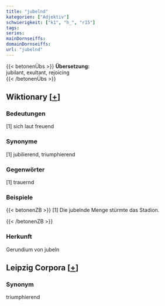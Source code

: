 ```yaml
---
title: "jubelnd"
kategorien: ["Adjektiv"]
schwierigkeit: ["k1", "h_", "r15"]
tags:
series:
mainDornseiffs:
domainDornseiffs:
url: "jubelnd"
---
```


{{< betonenÜbs >}}
**Übersetzung:**  
jubilant, exultant, rejoicing  
{{< /betonenÜbs >}}

## Wiktionary [[+](https://de.wiktionary.org/wiki/jubelnd)]

### Bedeutungen
[1] sich laut freuend  

### Synonyme
[1] jubilierend, triumphierend  

### Gegenwörter
[1] trauernd  

### Beispiele
{{< betonenZB >}}
[1] Die jubelnde Menge stürmte das Stadion.  

{{< /betonenZB >}}
### Herkunft
Gerundium von jubeln  


## Leipzig Corpora [[+](https://corpora.uni-leipzig.de/en/res?word=jubelnd&corpusId=deu_newscrawl-public_2018)]


### Synonym
triumphierend

